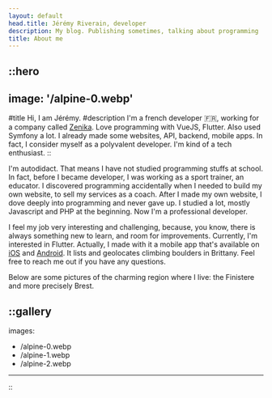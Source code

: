 ```yaml
---
layout: default
head.title: Jérémy Riverain, developer
description: My blog. Publishing sometimes, talking about programming
title: About me
---
```


::hero
---
image: '/alpine-0.webp'
---
#title
Hi, I am Jérémy.
#description
I'm a french developer 🇫🇷, working for a company called [Zenika](https://www.zenika.com/). Love programming with VueJS, Flutter. Also used Symfony a lot. I already made some websites, API, backend, mobile apps. In fact, I consider myself as a polyvalent developer. I'm kind of a tech enthusiast. 
::

I'm autodidact. That means I have not studied programming stuffs at school. In fact, before I became developer, I was working as a sport trainer, an educator. I discovered programming accidentally when I needed to build my own website, to sell my services as a coach. After I made my own website, I dove deeply into programming and never gave up. I studied a lot, mostly Javascript and PHP at the beginning. Now I'm a professional developer.

I feel my job very interesting and challenging, because, you know, there is always something new to learn, and room for improvements. Currently, I'm interested in Flutter. Actually, I made with it a mobile app that's available on [iOS](https://apps.apple.com/gb/app/breizh-blok/id1616287447?uo=2) and [Android](https://play.google.com/store/apps/details?id=fr.geekco.boulders&pli=1). It lists and geolocates climbing boulders in Brittany. Feel free to reach me out if you have any questions.

Below are some pictures of the charming region where I live: the Finistere and more precisely Brest.

::gallery
---
images:
  - /alpine-0.webp
  - /alpine-1.webp
  - /alpine-2.webp
---
::
